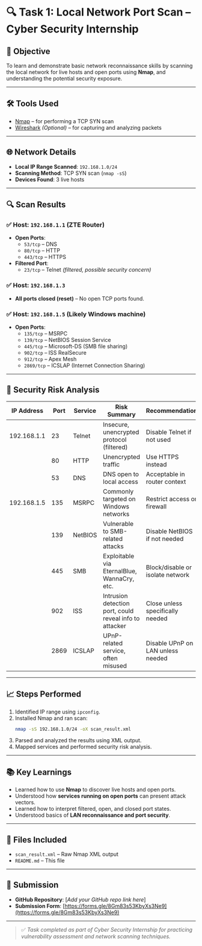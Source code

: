 
# 🔍 Task 1: Local Network Port Scan – Cyber Security Internship

## 🧠 Objective
To learn and demonstrate basic network reconnaissance skills by scanning the local network for live hosts and open ports using **Nmap**, and understanding the potential security exposure.

---

## 🛠️ Tools Used
- [Nmap](https://nmap.org/) – for performing a TCP SYN scan
- [Wireshark](https://www.wireshark.org/) *(Optional)* – for capturing and analyzing packets

---

## 🌐 Network Details
- **Local IP Range Scanned**: `192.168.1.0/24`
- **Scanning Method**: TCP SYN scan (`nmap -sS`)
- **Devices Found**: 3 live hosts

---

## 🔍 Scan Results

### ✅ Host: `192.168.1.1` (ZTE Router)
- **Open Ports**:
  - `53/tcp` – DNS
  - `80/tcp` – HTTP
  - `443/tcp` – HTTPS
- **Filtered Port**:
  - `23/tcp` – Telnet *(filtered, possible security concern)*

### ✅ Host: `192.168.1.3`  
- **All ports closed (reset)** – No open TCP ports found.

### ✅ Host: `192.168.1.5` (Likely Windows machine)
- **Open Ports**:
  - `135/tcp` – MSRPC
  - `139/tcp` – NetBIOS Session Service
  - `445/tcp` – Microsoft-DS (SMB file sharing)
  - `902/tcp` – ISS RealSecure
  - `912/tcp` – Apex Mesh
  - `2869/tcp` – ICSLAP (Internet Connection Sharing)

---

## 🔐 Security Risk Analysis

| IP Address   | Port | Service     | Risk Summary                                               | Recommendation                     |
|--------------|------|-------------|------------------------------------------------------------|------------------------------------|
| 192.168.1.1  | 23   | Telnet      | Insecure, unencrypted protocol (filtered)                 | Disable Telnet if not used         |
|              | 80   | HTTP        | Unencrypted traffic                                        | Use HTTPS instead                  |
|              | 53   | DNS         | DNS open to local access                                   | Acceptable in router context       |
| 192.168.1.5  | 135   | MSRPC       | Commonly targeted on Windows networks                      | Restrict access or firewall        |
|              | 139   | NetBIOS     | Vulnerable to SMB-related attacks                          | Disable NetBIOS if not needed      |
|              | 445   | SMB         | Exploitable via EternalBlue, WannaCry, etc.                | Block/disable or isolate network   |
|              | 902   | ISS         | Intrusion detection port, could reveal info to attacker    | Close unless specifically needed   |
|              | 2869  | ICSLAP      | UPnP-related service, often misused                        | Disable UPnP on LAN unless needed  |

---

## 📈 Steps Performed

1. Identified IP range using `ipconfig`.
2. Installed Nmap and ran scan:
   ```bash
   nmap -sS 192.168.1.0/24 -oX scan_result.xml
   ```
3. Parsed and analyzed the results using XML output.
4. Mapped services and performed security risk analysis.

---

## 📚 Key Learnings

- Learned how to use **Nmap** to discover live hosts and open ports.
- Understood how **services running on open ports** can present attack vectors.
- Learned how to interpret filtered, open, and closed port states.
- Understood basics of **LAN reconnaissance and port security**.

---

## 📎 Files Included
- `scan_result.xml` – Raw Nmap XML output
- `README.md` – This file

---

## 🔗 Submission
- **GitHub Repository**: [*Add your GitHub repo link here*]
- **Submission Form**: [https://forms.gle/8Gm83s53KbyXs3Ne9](https://forms.gle/8Gm83s53KbyXs3Ne9)

---

> ✅ *Task completed as part of Cyber Security Internship for practicing vulnerability assessment and network scanning techniques.*
